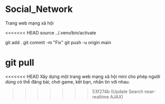 # Social_Network
Trang web mạng xã hội 

<<<<<<< HEAD
source ../.venv/bin/activate

git add .
git commit -m "Fix"
git push -u origin main

git pull
=======
<<<<<<< HEAD
Xây dựng một trang web mạng xã hội mini cho phép người dùng có thể đăng bài, chơi game, kết bạn, nhắn tin với nhau.

>>>>>>> 53f274b (Update Search near-realtime AJAX)
